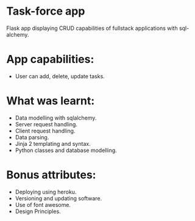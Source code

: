 
# Task-force app
  
  Flask app displaying CRUD capabilities of fullstack applications with sql-alchemy.

# App capabilities:
- User can add, delete, update tasks.

# What was learnt:
- Data modelling with sqlalchemy.
- Server request handling.
- Client request handling.
- Data parsing.
- Jinja 2 templating and syntax.
- Python classes and database modelling.

# Bonus attributes:
- Deploying using heroku.
- Versioning and updating software.
- Use of font awesome.
- Design Principles.

